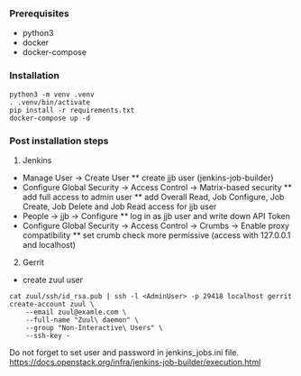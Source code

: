 ### Prerequisites

* python3
* docker
* docker-compose


### Installation

```
python3 -m venv .venv
. .venv/bin/activate
pip install -r requirements.txt
docker-compose up -d
```

### Post installation steps
1. Jenkins
* Manage User -> Create User
    ** create jjb user (jenkins-job-builder)
* Configure Global Security -> Access Control -> Matrix-based security
    ** add full access to admin user
    ** add Overall Read, Job Configure, Job Create, Job Delete and Job Read access for jjb user
* People -> jjb -> Configure
    ** log in as jjb user and write down API Token
* Configure Global Security -> Access Control -> Crumbs -> Enable proxy compatibility
    ** set crumb check more permissive (access with 127.0.0.1 and localhost)

2. Gerrit
* create zuul user
```
cat zuul/ssh/id_rsa.pub | ssh -l <AdminUser> -p 29418 localhost gerrit create-account zuul \
    --email zuul@examle.com \
    --full-name "Zuul\ daemon" \
    --group "Non-Interactive\ Users" \
    --ssh-key -
```

Do not forget to set user and password in jenkins_jobs.ini file.
https://docs.openstack.org/infra/jenkins-job-builder/execution.html
